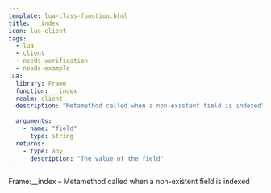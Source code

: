 ```yaml
---
template: lua-class-function.html
title: __index
icon: lua-client
tags:
  - lua
  - client
  - needs-verification
  - needs-example
lua:
  library: Frame
  function: __index
  realm: client
  description: "Metamethod called when a non-existent field is indexed"
  
  arguments:
    - name: "field"
      type: string
  returns:
    - type: any
      description: "The value of the field"
---
```


<div class="lua__search__keywords">
Frame:__index &#x2013; Metamethod called when a non-existent field is indexed
</div>
